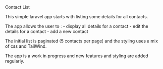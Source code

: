 Contact List

This simple laravel app starts with listing some details for all contacts.

The app allows the user to :
    - display all details for a contact
    - edit the details for a contact
    - add a new contact

The initial list is paginated (5 contacts per page) and the styling uses a mix of css and TailWind.

The app is a work in progress and new features and styling are added regularly.

